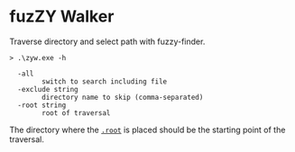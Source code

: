 # fuzZY Walker

Traverse directory and select path with fuzzy-finder.


```
> .\zyw.exe -h

  -all
        switch to search including file
  -exclude string
        directory name to skip (comma-separated)
  -root string
        root of traversal
```

The directory where the [`.root`](.root) is placed should be the starting point of the traversal.
